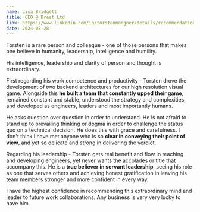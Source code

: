 ```yaml
---
name: Lisa Bridgett
title: CEO @ Drest Ltd
link: https://www.linkedin.com/in/torstenmangner/details/recommendations
date: 2024-08-28
---
```


Torsten is a rare person and colleague - one of those persons that makes one
believe in humanity, leadership, intelligence and humility.

His intelligence, leadership and clarity of person and thought is extraordinary.

First regarding his work competence and productivity - Torsten drove the
development of two backend architectures for our high resolution visual game.
Alongside this **he built a team that constantly upped their game**, remained
constant and stable, understood the strategy and complexities, and developed as
engineers, leaders and most importantly humans.

He asks question over question in order to understand. He is not afraid to
stand up to prevailing thinking or dogma in order to challenge the status quo
on a technical decision. He does this with grace and carefulness. I don't think
I have met anyone who is so **clear in conveying their point of view**, and yet so
delicate and strong in delivering the verdict.

Regarding his leadership - Torsten gets real benefit and flow in teaching and
developing engineers, yet never wants the accolades or title that accompany
this. He is a **true believer in servant leadership**, seeing his role as one that
serves others and achieving honest gratification in leaving his team members
stronger and more confident in every way.

I have the highest confidence in recommending this extraordinary mind and
leader to future work collaborations. Any business is very very lucky to have
him.
